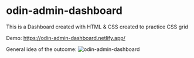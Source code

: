 # odin-admin-dashboard
This is a Dashboard created with HTML &amp; CSS created to practice CSS grid

Demo:
https://odin-admin-dashboard.netlify.app/

General idea of the outcome:
![odin-admin-dashboard](https://user-images.githubusercontent.com/106128073/218334649-c7d6b2fb-6734-425e-bd8c-644bc5a909c2.png)
